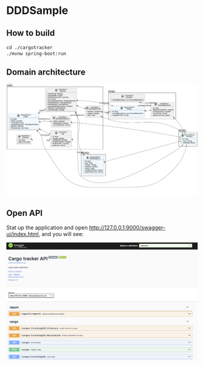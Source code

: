 # DDDSample 

## How to build

```shell
cd ./cargotracker
./mvnw spring-boot:run
```

## Domain architecture

![domain_architecture.png](src/uml/domain_architecture.png)

## Open API

Stat up the application and open http://127.0.0.1:9000/swagger-ui/index.html, and you will see:

![open-api.png](src/img/open-api.png)

